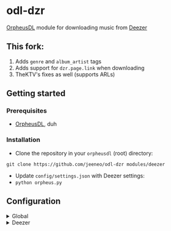 # odl-dzr
[OrpheusDL](https://github.com/yarrm80s/orpheusdl) module for downloading music from [Deezer](https://www.deezer.com/)

## This fork:
1. Adds `genre` and `album_artist` tags
2. Adds support for `dzr.page.link` when downloading
3. TheKTV's fixes as well (supports ARLs)

## Getting started
### Prerequisites
- [OrpheusDL](https://github.com/yarrm80s/orpheusdl), duh

### Installation
- Clone the repository in your `orpheusdl` (root) directory:
```
git clone https://github.com/jeeneo/odl-dzr modules/deezer
```
- Update `config/settings.json` with Deezer settings:
- `python orpheus.py`

## Configuration

<details>
<summary>Global</summary>

`download_quality`:
| Value      | Format              |
| ---------- | ------------------- |
| "hifi"     | 16-bit 44.1kHz FLAC |
| "lossless" | 16-bit 44.1kHz FLAC |
| "high"     | MP3 320kbps         |
| "medium"   | MP3 320kbps         |
| "low"      | MP3 128kbps         |
| "minimum"  | MP3 128kbps         |

`main_resolution`:
Maxes out at `3000px`
(if original cover size is smaller than the one specified, falls back to 1200px)

</details>

<details>
<summary>Deezer</summary>

| Setting         | Description                                         |
| --------------- | --------------------------------------------------- |
| `client_id`     | Client ID used for login                            |
| `client_secret` | Client secret used for login                        |
| `bf_secret`     | Constant for deriving key used for track decryption |
| `email`         | Account email                                       |
| `password`      | Account password                                    |

</details>
